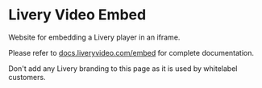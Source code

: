 # Livery Video Embed

Website for embedding a Livery player in an iframe.

Please refer to [docs.liveryvideo.com/embed](https://docs.liveryvideo.com/embed) for complete documentation.

Don't add any Livery branding to this page as it is used by whitelabel customers.
